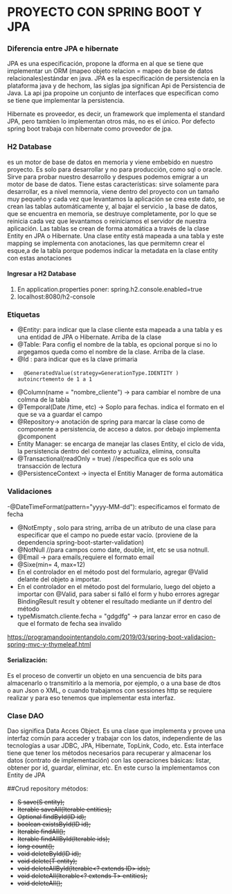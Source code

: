 # PROYECTO CON SPRING BOOT Y JPA

### Diferencia entre JPA e  hibernate
JPA es una especificación, propone la dforma en al que se tiene que implementar un ORM  (mapeo objeto relacion = mapeo de base de datos relacionales)estándar en java. JPA es la especificación de persistencia en la plataforma java y de hechom, las siglas jpa significan Api de Persistencia  de Java. La api jpa  propoine  un conjunto de interfaces que especifican como se tiene que implementar la persistencia.

Hibernate es proveedor, es decir, un framework que implementa el standard JPA, pero tambien lo implementan otros más, no es el único. Por defecto spring boot trabaja con hibernate como proveedor de jpa.


### H2 Database
es un motor de base de datos en memoria y viene embebido en nuestro proyecto. Es solo para desarrollar y no para producción, como sql o oracle. Sirve para probar nuestro desarrollo y despues podemos emigrar a un motor de base de datos. Tiene estas características: sirve solamente para desarrollar, es a nivel memnoria, viene dentro del proyecto con un tamaño muy pequeño y cada vez que levantamos la aplicación se crea este dato, se crean las tablas automáticamente y, al bajar el servicio , la base de datos, que se encuentra en memoria, se destruye completamente, por lo que se reinicia cada vez que levantamos o reiniciamos el servidor de nuestra aplicación. Las tablas se crean de forma atomática a través de la clase Entity en JPA o Hibernate. Una clase entity está mapeada a una tabla y este mapping se implementa con anotaciones, las que permitemn crear el esque,a de la tabla porque podemos indicar la metadata en la clase entity con estas anotaciones

#### Ingresar a H2 Database
1) En application.properties poner: spring.h2.console.enabled=true
2) localhost:8080/h2-console

### Etiquetas 

- @Entity: para indicar que la clase cliente esta mapeada a una tabla  y es una entidad de JPA o Hibernate. Arriba de la clase
- @Table: Para config el nombre de la tabla, es opcional porque si no lo argegamos queda como el nombre de la clase. Arriba de la clase.
- 	@Id : para indicar que es la clave primaria
- 		@GeneratedValue(strategy=GenerationType.IDENTITY ) autoincrtemento de 1 a 1

- 	@Column(name = "nombre_cliente") -> para cambiar el nombre de una colmna de la tabla
- 	@Temporal(Date /time, etc) -> Soplo para fechas. indica el formato en el que se va a guardar el campo
- @Repository-> anotación de spring para marcar la clase como de componente a persistencia, de acceso a datos. por debajo implementa @component
- Entity Manager: se encarga de manejar las clases Entity, el ciclo de vida, la persistencia dentro del contexto y actualiza, elimina, consulta
- 	@Transactional(readOnly = true) //especifica que es solo una transacción de lectura
- @PersistenceContext -> inyecta el Entitiy Manager de forma automática


### Validaciones
-@DateTimeFormat(pattern="yyyy-MM-dd"): especificamos el formato de fecha
- @NotEmpty , solo para string, arriba de un atributo de una clase para especificar que el campo no puede estar vacío. (proviene de la dependencia spring-boot-starter-validation)  
- @NotNull //para campos como date, double, int, etc se usa notnull. 
- @Email -> para emails,requiere el formato email
- @Sixe(min= 4, max=12)
- En el controlador en el método post del formulario, agregar @Valid delante del objeto a importar.
- En el controlador en el método post del formulario,  luego del objeto a importar con @Valid, para saber si falló el form y hubo errores agregar BindingResult  result y obtener el resultado mediante un if dentro del método
- typeMismatch.cliente.fecha = "gdgdfg" -> para lanzar error en caso de que el formato de fecha sea invalido 

https://programandoointentandolo.com/2019/03/spring-boot-validacion-spring-mvc-y-thymeleaf.html

#### Serialización:
Es el proceso de convertir un objeto en una sencuencia de bits para almacenarlo o transmitirlo a la memoria, por ejemplo, o a una base de dtos  o aun Json o XML, o cuando trabajamos con sessiones http se requiere realizar y para eso tenemos que implementar esta interfaz.


### Clase DAO
Dao significa Data Acces Object. Es una clase que implementa y provee una interfaz común para acceder y trabajar con los datos, independiente de las tecnologías a usar JDBC, JPA, Hibernate, TopLink, Codo, etc. Esta interface tiene que  tener los métodos necesarios para recuperar y almacenar los datos (contrato de implementación) con las operaciones básicas: listar, obtener por id, guardar, eliminar, etc. En este curso la implementamos con Entity de JPA

##Crud repository
métodos:
- <S extends T> S save(S entity);
- <S extends T> Iterable<S> saveAll(Iterable<S> entities);
- Optional<T> findById(ID id);
- boolean existsById(ID id);
- Iterable<T> findAll();
- Iterable<T> findAllById(Iterable<ID> ids);
- long count();
- 	void deleteById(ID id);
- void delete(T entity);
- void deleteAllById(Iterable<? extends ID> ids);
- void deleteAll(Iterable<? extends T> entities);
- void deleteAll();